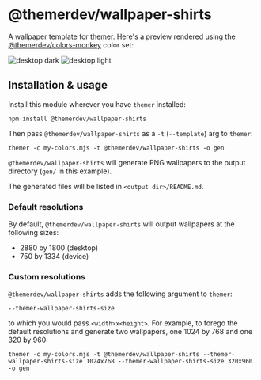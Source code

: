 # @themerdev/wallpaper-shirts

A wallpaper template for [themer](https://github.com/themerdev/themer). Here's a preview rendered using the [@themerdev/colors-monkey](https://github.com/themerdev/themer/tree/main/cli/packages/colors-monkey) color set:

![desktop dark](https://cdn.jsdelivr.net/gh/themerdev/themer@48280edfda5a47233e18d754f3e5bc4ae4c40602/cli/packages/wallpaper-shirts/assets/themer-wallpaper-shirts-dark-2880-1800.png)
![desktop light](https://cdn.jsdelivr.net/gh/themerdev/themer@48280edfda5a47233e18d754f3e5bc4ae4c40602/cli/packages/wallpaper-shirts/assets/themer-wallpaper-shirts-light-2880-1800.png)

## Installation & usage

Install this module wherever you have `themer` installed:

    npm install @themerdev/wallpaper-shirts

Then pass `@themerdev/wallpaper-shirts` as a `-t` (`--template`) arg to `themer`:

    themer -c my-colors.mjs -t @themerdev/wallpaper-shirts -o gen

`@themerdev/wallpaper-shirts` will generate PNG wallpapers to the output directory (`gen/` in this example).

The generated files will be listed in `<output dir>/README.md`.

### Default resolutions

By default, `@themerdev/wallpaper-shirts` will output wallpapers at the following sizes:

- 2880 by 1800 (desktop)
- 750 by 1334 (device)

### Custom resolutions

`@themerdev/wallpaper-shirts` adds the following argument to `themer`:

    --themer-wallpaper-shirts-size

to which you would pass `<width>x<height>`. For example, to forego the default resolutions and generate two wallpapers, one 1024 by 768 and one 320 by 960:

    themer -c my-colors.mjs -t @themerdev/wallpaper-shirts --themer-wallpaper-shirts-size 1024x768 --themer-wallpaper-shirts-size 320x960 -o gen
